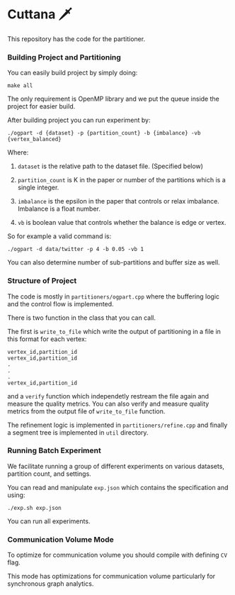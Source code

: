 # Cuttana 🗡

This repository has the code for the partitioner. 

### Building Project and Partitioning

You can easily build project by simply doing:

```
make all
```

The only requirement is OpenMP library and we put the queue inside the project for easier build. 

After building project you can run experiment by:

```
./ogpart -d {dataset} -p {partition_count} -b {imbalance} -vb {vertex_balanced}
```

Where:
1. `dataset` is the relative path to the dataset file. (Specified below)

2. `partition_count` is K in the paper or number of the partitions which is a single integer. 
3. `imbalance` is the epsilon in the paper that controls or relax imbalance. Imbalance is a float number. 
4. `vb` is boolean value that controls whether the balance is edge or vertex. 

So for example a valid command is:

```
./ogpart -d data/twitter -p 4 -b 0.05 -vb 1
```

You can also determine number of sub-partitions and buffer size as well. 

### Structure of Project

The code is mostly in `partitioners/ogpart.cpp` where the buffering logic and the control flow is implemented. 

There is two function in the class that you can call. 

The first is ```write_to_file``` which write the output of partitioning in a file in this format for each vertex:

```
vertex_id,partition_id
vertex_id,partition_id
.
.
.
vertex_id,partition_id
```

and a `verify` function which independetly restream the file again and measure the quality metrics. You can also verify and measure quality metrics from the output file of `write_to_file` function. 

The refinement logic is implemented in `partitioners/refine.cpp` and finally a segment tree is implemented in `util` directory. 

### Running Batch Experiment

We facilitate running a group of different experiments on various datasets, partition count, and settings. 

You can read and manipulate `exp.json` which contains the specification and using:

```
./exp.sh exp.json
```

You can run all experiments. 

### Communication Volume Mode

To optimize for communication volume you should compile with defining `CV` flag. 

This mode has optimizations for communication volume particularly for synchronous graph analytics. 


